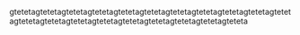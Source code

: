 gtetetagtetetagtetetagtetetagtetetagtetetagtetetagtetetagtetetagtetetagtetetagtetetagtetetagtetetagtetetagtetetagtetetagtetetagtetetagteteta
